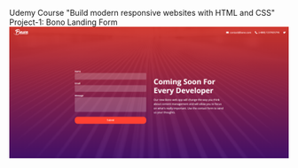 Udemy Course "Build modern responsive websites with HTML and CSS"
Project-1: Bono Landing Form
![alt text](<bono-landing-form/Output/Screenshot 2025-04-15 030428.png>)